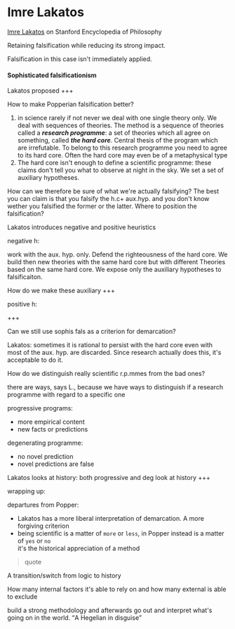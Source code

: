 # Imre Lakatos

[Imre Lakatos](https://plato.stanford.edu/entries/lakatos/) on Stanford Encyclopedia of Philosophy

Retaining falsification while reducing its strong impact.

Falsification in this case isn't immediately applied.

#### Sophisticated falsificationism

Lakatos proposed +++

How to make Popperian falsification better?
1. in science rarely if not never we deal with one single theory only. We deal with sequences of theories. The method is a sequence of theories called a ***research programme***: a set of theories which all agree on something, called ***the hard core***. Central thesis of the program which are irrefutable. To belong to this research programme you need to agree to its hard core. Often the hard core may even be of a metaphysical type
2. The hard core isn't enough to define a scientific programme: these claims don't tell you what to observe at night in the sky. We set a set of auxiliary hypotheses.

How can we therefore be sure of what we're actually falsifying? The best you can claim is that you falsify the h.c+ aux.hyp. and you don't know wether you falsified the former or the latter. Where to position the falsification?

Lakatos introduces negative and positive heuristics

negative h:

work with the aux. hyp. only. Defend the righteousness of the hard core. We build then new theories with the same hard core but with different Theories based on the same hard core. We expose only the auxiliary hypotheses to falsificaiton.

How do we make these auxiliary +++

positive h:

+++

Can we still use sophis fals as a criterion for demarcation?

Lakatos: sometimes it is rational to persist with the hard core even with most of the aux. hyp. are discarded. Since research actually does this, it's acceptable to do it.

How do we distinguish really scientific r.p.mmes from the bad ones?

there are ways, says L., because we have ways to distinguish if a research programme with regard to a specific one

progressive programs:
- more empirical content
- new facts or predictions

degenerating programme:
- no novel prediction
- novel predictions are false

Lakatos looks at history: both progressive and deg look at history +++


wrapping up:

departures from Popper:
- Lakatos has a more liberal interpretation of demarcation. A more forgiving criterion
- being scientific is a matter of `more` or `less`, in Popper instead is a matter of `yes` or `no`   
it's the historical appreciation of a method   
> quote

A transition/switch from logic to history

How many internal factors it's able to rely on and how many external is able to exclude

build a strong methodology and afterwards go out and interpret what's going on in the world. <q>A Hegelian in disguise</q>